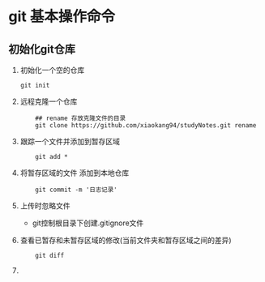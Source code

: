 # git 基本操作命令 #
## 初始化git仓库 ##
1. 初始化一个空的仓库

	``` shell
	git init
	``` 
2. 远程克隆一个仓库

	```shell
		## rename 存放克隆文件的目录
		git clone https://github.com/xiaokang94/studyNotes.git rename 
	```
3. 跟踪一个文件并添加到暂存区域
	
	```linux
		git add *
	``` 
4. 将暂存区域的文件 添加到本地仓库
	```shell
		git commit -m '日志记录'	
	```
5. 上传时忽略文件
	- git控制根目录下创建.gitignore文件

6. 查看已暂存和未暂存区域的修改(当前文件夹和暂存区域之间的差异)
	```shell
		git diff
	```
7. 

